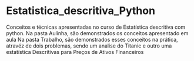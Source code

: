 # Estatistica_descritiva_Python
Conceitos e técnicas apresentadas no curso de Estatística descritiva com python.
Na pasta Aulinha, são demonstrados os conceitos apresentado em aula
Na pasta Trabalho, são demonstrados esses conceitos na prática, atravéz de dois problemas, sendo um analise do Titanic e outro uma estatística Descritivas para Preços de Ativos Financeiros